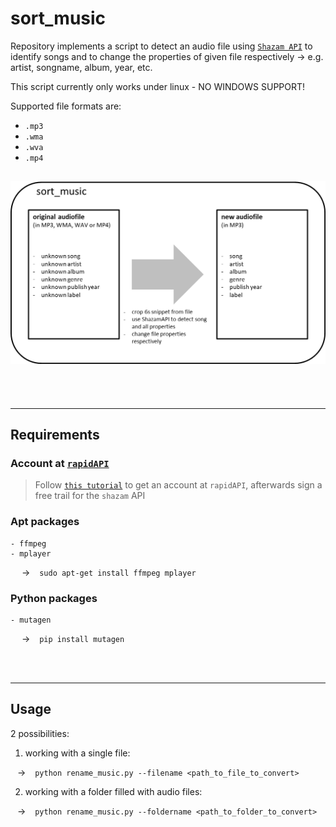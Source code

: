 # sort_music

Repository implements a script to detect an audio file using <a href="https://rapidapi.com/apidojo/api/shazam/" target="_blank">`Shazam API`</a> to identify songs and to change the properties of given file respectively -> e.g. artist, songname, album, year, etc.

This script currently only works under linux - NO WINDOWS SUPPORT!

Supported file formats are:

- `.mp3`
- `.wma`
- `.wva`
- `.mp4`

<h2 align="center">
    <img src="pipeline.png" alt="Sort Music's pipeline" width="800px" />
</h2>

<br></br>

---

## Requirements

### Account at <a href="https://rapidapi.com/" target="_blank">`rapidAPI`</a>

> Follow <a href="https://rapidapi.com/blog/shazam-api-java-python-php-ruby-javascript-examples/" target="_blank">`this tutorial`</a> to get an account at `rapidAPI`, afterwards sign a free trail for the `shazam` API

### Apt packages

    - ffmpeg
    - mplayer

&emsp; &rightarrow; &ensp; `sudo apt-get install ffmpeg mplayer`

### Python packages

    - mutagen

&emsp; &rightarrow; &ensp; `pip install mutagen`

<br></br>

---

## Usage

2 possibilities:

1. working with a single file:

&ensp; &rightarrow; &ensp; `python rename_music.py --filename <path_to_file_to_convert>`

2. working with a folder filled with audio files:

&ensp; &rightarrow; &ensp; `python rename_music.py --foldername <path_to_folder_to_convert>`